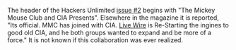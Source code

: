 The header of the Hackers Unlimited [issue #2](/f/b02672a) begins with "The Mickey Mouse Club and CIA Presents". Elsewhere in the magazine it is reported, "Its official. MMC has joined with CIA. [Live Wire](/p/live-wire) is Re-Starting the ingines to good old CIA, and he both groups wanted to expand and be more of a force." It is not known if this collaboration was ever realized.